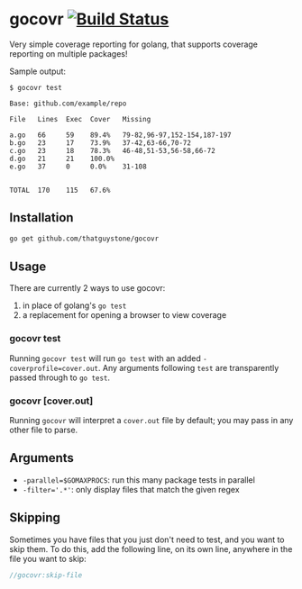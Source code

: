 # gocovr [![Build Status](https://travis-ci.org/thatguystone/gocovr.svg)](https://travis-ci.org/thatguystone/gocovr)

Very simple coverage reporting for golang, that supports coverage reporting on multiple packages!

Sample output:

```
$ gocovr test

Base: github.com/example/repo

File   Lines  Exec  Cover   Missing

a.go   66     59    89.4%   79-82,96-97,152-154,187-197
b.go   23     17    73.9%   37-42,63-66,70-72
c.go   23     18    78.3%   46-48,51-53,56-58,66-72
d.go   21     21    100.0%
e.go   37     0     0.0%    31-108


TOTAL  170    115   67.6%
```

## Installation

```bash
go get github.com/thatguystone/gocovr
```

## Usage

There are currently 2 ways to use gocovr:

1. in place of golang's `go test`
2. a replacement for opening a browser to view coverage

### gocovr test

Running `gocovr test` will run `go test` with an added `-coverprofile=cover.out`. Any arguments following `test` are transparently passed through to `go test`.

### gocovr [cover.out]

Running `gocovr` will interpret a `cover.out` file by default; you may pass in any other file to parse.

## Arguments

* `-parallel=$GOMAXPROCS`: run this many package tests in parallel
* `-filter='.*'`: only display files that match the given regex

## Skipping

Sometimes you have files that you just don't need to test, and you want to skip them. To do this, add the following line, on its own line, anywhere in the file you want to skip:

```go
//gocovr:skip-file
```
